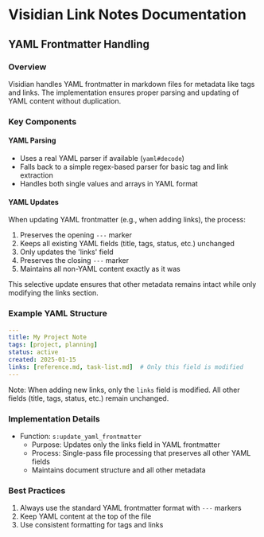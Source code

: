 # Visidian Link Notes Documentation

## YAML Frontmatter Handling

### Overview
Visidian handles YAML frontmatter in markdown files for metadata like tags and links. The implementation ensures proper parsing and updating of YAML content without duplication.

### Key Components

#### YAML Parsing
- Uses a real YAML parser if available (`yaml#decode`)
- Falls back to a simple regex-based parser for basic tag and link extraction
- Handles both single values and arrays in YAML format

#### YAML Updates
When updating YAML frontmatter (e.g., when adding links), the process:
1. Preserves the opening `---` marker
2. Keeps all existing YAML fields (title, tags, status, etc.) unchanged
3. Only updates the 'links' field
4. Preserves the closing `---` marker
5. Maintains all non-YAML content exactly as it was

This selective update ensures that other metadata remains intact while only modifying the links section.

### Example YAML Structure
```yaml
---
title: My Project Note
tags: [project, planning]
status: active
created: 2025-01-15
links: [reference.md, task-list.md]  # Only this field is modified
---
```

Note: When adding new links, only the `links` field is modified. All other fields (title, tags, status, etc.) remain unchanged.

### Implementation Details
- Function: `s:update_yaml_frontmatter`
  - Purpose: Updates only the links field in YAML frontmatter
  - Process: Single-pass file processing that preserves all other YAML fields
  - Maintains document structure and all other metadata

### Best Practices
1. Always use the standard YAML frontmatter format with `---` markers
2. Keep YAML content at the top of the file
3. Use consistent formatting for tags and links
